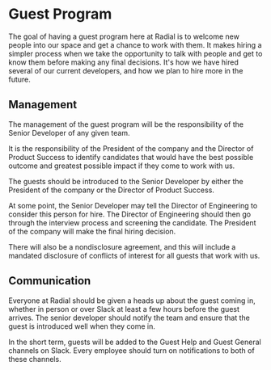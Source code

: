 # Guest Program

The goal of having a guest program here at Radial is to welcome new people into our space
and get a chance to work with them. It makes hiring a simpler process when we take the opportunity
to talk with people and get to know them before making any final decisions. It's how we have
hired several of our current developers, and how we plan to hire more in the future.

## Management

The management of the guest program will be the responsibility of the Senior Developer of 
any given team.

It is the responsibility of the President of the company and the Director of Product Success 
to identify candidates that would have the best possible outcome and greatest possible impact
if they come to work with us.

The guests should be introduced to the Senior Developer by either the President of the company or 
the Director of Product Success.

At some point, the Senior Developer may tell the Director of Engineering to consider this person 
for hire. The Director of Engineering should then go through the interview process and screening
the candidate. The President of the company will make the final hiring decision.

There will also be a nondisclosure agreement, and this will include a mandated disclosure of 
conflicts of interest for all guests that work with us.

## Communication

Everyone at Radial should be given a heads up about the guest coming in, whether in person or 
over Slack at least a few hours before the guest arrives. The senior developer should notify the 
team and ensure that the guest is introduced well when they come in.

In the short term, guests will be added to the Guest Help and Guest General channels on Slack.
Every employee should turn on notifications to both of these channels.
